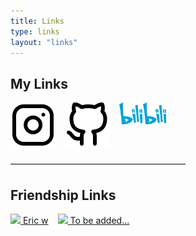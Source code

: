 ```yaml
---
title: Links
type: links
layout: "links"
---
```


## My Links
<div style="display: flex; display: -webkit-flex;">
    <a href="https://www.instagram.com/photographb0722/" target="_blank"><img src="./mylinks/instagram.svg"></a>
    <a href="https://github.com/HaibiPeng" target="_blank"><img src="./mylinks/github.svg" style="padding: 0 15px"></a>
    <a href="https://space.bilibili.com/5405796?spm_id_from=333.1007.0.0" target="_blank"><img src="./mylinks/bilibili2.svg" width="75px"></a>
</div>
<p>————————————————————</p>

## Friendship Links
<div style="display: flex; display: -webkit-flex;">
    <a href="http://zhifengwei.site/" target="_blank">
        <img src="http://zhifengwei.site/img/icon.png" width="50px">
        <span>Eric w</span>
    </a>
    <a href="http://baidu.com/" target="_blank" style="padding: 0 15px">
        <img src="https://img1.baidu.com/it/u=3972921762,1095118333&fm=253&fmt=auto&app=138&f=JPEG?w=500&h=500" width="50px">
        <span>To be added...</span>
    </a>
</div>